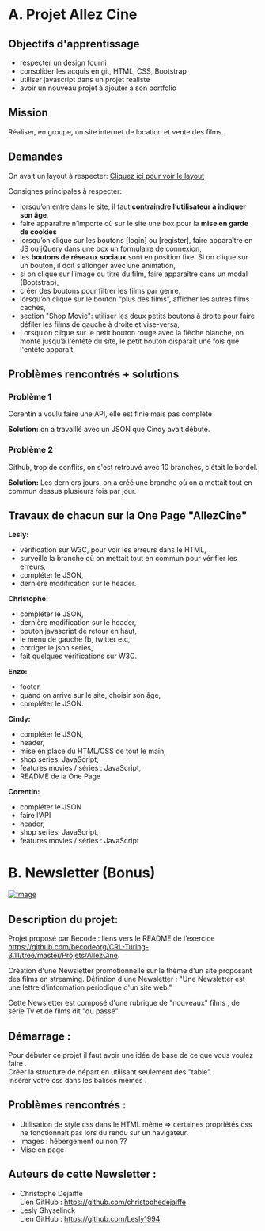 # A. Projet Allez Cine

## Objectifs d'apprentissage

* respecter un design fourni
* consolider les acquis en git, HTML, CSS, Bootstrap
* utiliser javascript dans un projet réaliste
* avoir un nouveau projet à ajouter à son portfolio

## Mission
Réaliser, en groupe, un site internet de location et vente des films.

## Demandes

On avait un layout à respecter:
[Cliquez ici pour voir le layout](https://raw.githubusercontent.com/becodeorg/CRL-Turing-3.11/master/Projets/AllezCine/layout-one-v2.jpg?token=AL3IPZLXY4CMSEIMDYXHDI25EX276)

Consignes principales à respecter:
* lorsqu’on entre dans le site, il faut **contraindre l’utilisateur à indiquer son âge**,
* faire apparaître n’importe où sur le site une box pour la **mise en garde de cookies**
* lorsqu’on clique sur les boutons [login] ou [register], faire apparaître en JS ou jQuery dans une box un formulaire de connexion,
* les **boutons de réseaux sociaux** sont en position fixe. Si on clique sur un bouton, il doit s’allonger avec une animation,
* si on clique sur l’image ou titre du film, faire apparaître dans un modal (Bootstrap),
* créer des boutons pour filtrer les films par genre,
* lorsqu’on clique sur le bouton “plus des films”, afficher les autres films cachés,
* section "Shop Movie": utiliser les deux petits boutons à droite pour faire défiler les films de gauche à droite et vise-versa,
* Lorsqu’on clique sur le petit bouton rouge avec la flèche blanche, on monte jusqu’à l'entête du site, le petit bouton disparaît une fois que l'entête apparaît.

## Problèmes rencontrés + solutions
### Problème 1
Corentin a voulu faire une API, elle est finie mais pas complète

**Solution:**
on a travaillé avec un JSON que Cindy avait débuté.

### Problème 2
Github, trop de conflits, on s'est retrouvé avec 10 branches, c'était le bordel. 

**Solution:**
Les derniers jours, on a créé une branche où on a mettait tout en commun dessus plusieurs fois par jour.

## Travaux de chacun sur la One Page "AllezCine"
**Lesly:**
* vérification sur W3C, pour voir les erreurs dans le HTML,
* surveille la branche où on mettait tout en commun pour vérifier les erreurs,
* compléter le JSON,
* dernière modification sur le header.


**Christophe:**
* compléter le JSON,
* dernière modification sur le header,
* bouton javascript de retour en haut, 
* le menu de gauche fb, twitter etc, 
* corriger le json series, 
* fait quelques vérifications sur W3C.

**Enzo:**
* footer,
* quand on arrive sur le site, choisir son âge,
* compléter le JSON.


**Cindy:**
* compléter le JSON,
* header,
* mise en place du HTML/CSS de tout le main,
* shop series: JavaScript,
* features movies / séries : JavaScript,
* README de la One Page


**Corentin:**
* compléter le JSON
* faire l'API
* header,
* shop series: JavaScript,
* features movies / séries : JavaScript

# B. Newsletter (Bonus)

[![Image](https://i.goopics.net/anAY0.jpg)](https://goopics.net/i/anAY0)

## Description du projet:

Projet proposé par Becode : liens vers le README de l'exercice <https://github.com/becodeorg/CRL-Turing-3.11/tree/master/Projets/AllezCine>.

Création d'une Newsletter promotionnelle sur le thème d'un site proposant des films en streaming. Défintion d'une Newsletter : "Une Newsletter est une lettre d'information périodique d'un site web."

Cette Newsletter est composé d'une rubrique de "nouveaux" films , de série Tv et de films dit "du passé".

## Démarrage : 

Pour débuter ce projet il faut avoir une idée de base de ce que vous voulez faire .   
Créer la structure de départ en utilisant seulement des "table".   
Insérer votre css dans les balises mêmes .

## Problèmes rencontrés : 

- Utilisation de style css dans le HTML même  =>  certaines propriétés css ne fonctionnait pas lors du rendu sur un navigateur.
- Images : hébergement ou non ??  
- Mise en page 

## Auteurs de cette Newsletter : 

- Christophe Dejaiffe   
Lien GitHub : https://github.com/christophedejaiffe
- Lesly Ghyselinck   
Lien GitHub : https://github.com/Lesly1994
